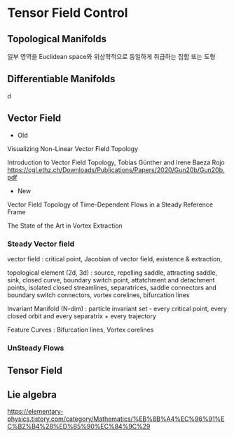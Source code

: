 # Tensor Field Control

## Topological Manifolds

일부 영역을 Euclidean space와 위상학적으로 동일하게 취급하는 집합 또는 도형

## Differentiable Manifolds

d

## Vector Field

- Old

Visualizing Non-Linear Vector Field Topology

Introduction to Vector Field Topology, Tobias Günther and Irene Baeza Rojo https://cgl.ethz.ch/Downloads/Publications/Papers/2020/Gun20b/Gun20b.pdf

- New

Vector Field Topology of Time-Dependent Flows in a Steady Reference Frame

The State of the Art in Vortex Extraction

### Steady Vector field

vector field : critical point, Jacobian of vector field, existence & extraction, 

topological element (2d, 3d) : source, repelling saddle, attracting saddle, sink, closed curve, boundary switch point, attatchment and detachment points, isolated closed streamlines, separatrices, saddle connectors and boundary switch connectors, vortex corelines, bifurcation lines

Invariant Manifold (N-dim) : particle invariant set - every critical point, every closed orbit and every separatrix + every trajectory

Feature Curves : Bifurcation lines, Vortex corelines

### UnSteady Flows

## Tensor Field 

## Lie algebra

https://elementary-physics.tistory.com/category/Mathematics/%EB%8B%A4%EC%96%91%EC%B2%B4%28%ED%85%90%EC%84%9C%29

##
